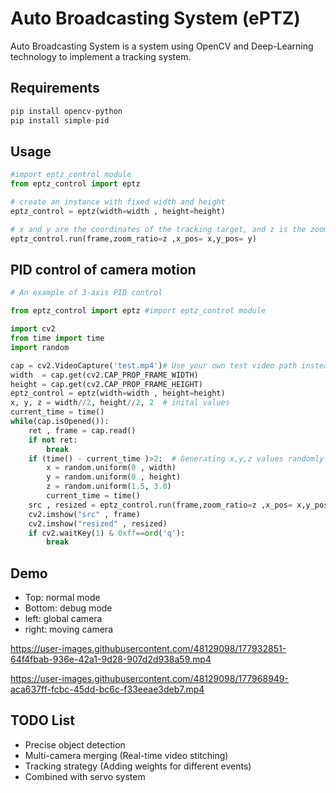 # Auto Broadcasting System (ePTZ)
Auto Broadcasting System is a system using OpenCV and Deep-Learning technology to implement a tracking system.

## Requirements

```python
pip install opencv-python
pip install simple-pid 
```
## Usage
```python
#import eptz_control module
from eptz_control import eptz 

# create an instance with fixed width and height
eptz_control = eptz(width=width , height=height) 

# x and y are the coordinates of the tracking target, and z is the zooming ratio
eptz_control.run(frame,zoom_ratio=z ,x_pos= x,y_pos= y) 
```

## PID control of camera motion

```python
# An example of 3-axis PID control

from eptz_control import eptz #import eptz_control module

import cv2
from time import time
import random

cap = cv2.VideoCapture('test.mp4')# Use your own test video path instead of this
width  = cap.get(cv2.CAP_PROP_FRAME_WIDTH)
height = cap.get(cv2.CAP_PROP_FRAME_HEIGHT)
eptz_control = eptz(width=width , height=height) 
x, y, z = width//2, height//2, 2  # inital values 
current_time = time()
while(cap.isOpened()):
    ret , frame = cap.read()
    if not ret:
        break
    if (time() - current_time )>2:  # Generating x,y,z values randomly every 2 seconds
        x = random.uniform(0 , width) 
        y = random.uniform(0 , height)
        z = random.uniform(1.5, 3.0)
        current_time = time()
    src , resized = eptz_control.run(frame,zoom_ratio=z ,x_pos= x,y_pos= y)
    cv2.imshow("src" , frame)
    cv2.imshow("resized" , resized)
    if cv2.waitKey(1) & 0xff==ord('q'):
        break
```

## Demo
* Top: normal mode    
* Bottom: debug mode
* left: global camera 
* right: moving camera



https://user-images.githubusercontent.com/48129098/177932851-64f4fbab-936e-42a1-9d28-907d2d938a59.mp4


https://user-images.githubusercontent.com/48129098/177968949-aca637ff-fcbc-45dd-bc6c-f33eeae3deb7.mp4


## TODO List

* Precise object detection
* Multi-camera merging (Real-time video stitching)
* Tracking strategy (Adding weights for different events)
* Combined with servo system 



